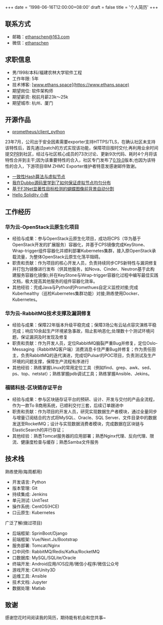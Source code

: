 +++
date = '1998-06-16T12:00:00+08:00'
draft = false
title = '个人简历'
+++
## 联系方式

- 邮箱：[ethanschen@163.com](mailto:ethanschen@163.com)
- 微信：[ethanschen](https://www.ethans.space/personal/wechat/)

## 求职信息

- 男/1998/本科/福建农林大学软件工程
- 工作年限: 5年
- 技术博客: [www.ethans.space](https://www.ethans.space)
- 期望岗位: 软件架构师
- 期望薪资: 税前月薪23k～25k
- 期望城市: 杭州、厦门

## 开源作品

- [prometheus/client_python](https://github.com/prometheus/client_python)

23年7月，公司出于安全因素需要exporter支持HTTPS/TLS，在确认社区未支持该特性后，首先通过patch的方式实现该功能，保障项目按时交付;再利用业余时间提交[PR](https://github.com/prometheus/client_python/pull/946)到社区，经过与社区核心成员的73次讨论、更新9次代码、耗时4个月将该特性合并到主干;因为该重要特性的合入，社区专门发布了[0.19.0](https://pypi.org/project/prometheus-client/0.19.0)版本;也因为该特性的合入，下游项目IBM ZHMC Exporter维护者特意发感谢邮件致谢。

- [一致性Hash算法与虚拟节点](https://www.ethans.space/tech/2021-06-05-consistent-hash/)
- [我在Dubbo源码里学到了如何保证虚拟节点均匀分布](https://www.ethans.space/tech/2021-06-13-virtual-nodes-distribution/)
- [基于F3Net显著性目标检测的蝴蝶图像前背景自动分割](http://www.insect.org.cn/CN/10.16380/j.kcxb.2021.05.008)
- [Hello Solidity 小册](https://ethanschen.github.io/solidity)

## 工作经历

### 华为云-OpenStack云原生化项目

- 经验与成果：参与OpenStack云原生化项目，成功将CPS（华为基于OpenStack开发的扩展服务）容器化，并基于CPS镜像完成KeyStone、Wrap-trigger组件容器化并顺利部署Kubernetes集群，接入原OpenStack承载流量，为整体OpenStack云原生化荡平阻碍。
- 职责和贡献：作为项目的核心开发人员，负责持续同步CPS新特性与漏洞修复并打包为镜像进行发布（供其他服务，如Nova、Cinder、Neutron基于此构建服务容器化镜像);并在KeyStone与Wrap-trigger容器化过程中编写最佳实践文档，极大提高其他服务的组件容器化效率。
- 其他经验：完成Java与Python的Promethues自定义监控对接;完成Kuberhealthy（巡检Kubernetes集群功能）对接;熟练使用Docker、Kubernetes。

### 华为云-RabbitMQ技术支撑及漏洞修复

- 经验与成果：保障22年版本升级平稳完成；保障3场公有云站点容灾演练平稳完成；响应10余起生产环境紧急事故，阻止影响恶化;处理数十个测试环境问题，保证漏洞及时发现及修复
- 职责和贡献：作为开发人员，定位RabbitMQ脑裂严重Bug并修复，定位Oslo-Messaging（RabbitMQ客户端）消费消息卡住严重Bug并修复；作为责任田主，负责RabbitMQ的迭代演进，完成切Pulsar的POC项目，负责测试及生产环境的问题支撑，保障生产流程有序进行
- 其他经验：熟练掌握Linux的常用定位工具（例如find、grep、awk、sed、ps、top、netstat）；熟练掌握pdb调试工具；熟练掌握Ansible、Jekins。

### 福链科技-区块链存证平台

- 经验与成果：参与区块链存证平台的预研、设计、开发与交付的产品全流程，作为一款To B商用系统，已顺利交付三套，后续订单跟进中
- 职责和贡献：作为项目的开发人员，研究实现数据生产者模块，通过全量同步与增量订阅结合的方式将MySQL、Oracle、SQL Server、文件目录中的数据发送至RocketMQ；设计与实现数据消费者模块，完成数据在区块链与ElasticSearch的并行存证；
- 其他经验：熟悉Tomcat服务器的应用部署；熟悉Nginx代理、反向代理、限流、健康度检查与缓存；熟悉Samba文件服务

## 技术栈

熟练使用(每周都用)

- 开发语言: Python
- 版本管理: Git
- 持续集成: Jenkins
- 单元测试: UnitTest
- 操作系统: CentOS(HCE)
- 口云原生: Kubernetes

广泛了解(做过项目)

- 后端框架: SprinBoot/Django
- 前端框架: Vue/Next.Js/Bootstrap
- 服务部署: Tomcat/Nginx
- 口中间件: RabbitMQ/Redis/Kafka/RocketMQ
- 口数据库: MySQL/SQLite/Oracle
- 终端开发: Android应用/IOS应用/微信小程序/微信公众号
- 游戏开发: C#/Unity3D
- 运维工具: Ansible
- 技术文档: Jupyter
- 数据处理: Matlab

## 致谢

感谢您花时间阅读我的简历，期待能有机会和您共事~
